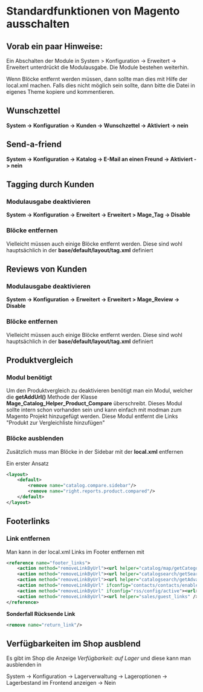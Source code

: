 # Standardfunktionen von Magento ausschalten

## Vorab ein paar Hinweise:

Ein Abschalten der Module in System > Konfiguration -> Erweitert -> Erweitert unterdrückt die Modulausgabe. Die Module bestehen weiterhin. 

Wenn Blöcke entfernt werden müssen, dann sollte man dies mit Hilfe der local.xml machen. Falls dies nicht möglich sein sollte, dann bitte
die Datei in eigenes Theme kopiere und kommentieren.

## Wunschzettel 
**System -> Konfiguration -> Kunden -> Wunschzettel -> Aktiviert -> nein**

## Send-a-friend
**System -> Konfiguration -> Katalog -> E-Mail an einen Freund -> Aktiviert -> nein**

## Tagging durch Kunden

### Modulausgabe deaktivieren
**System -> Konfiguration -> Erweitert -> Erweitert > Mage_Tag -> Disable**

### Blöcke entfernen
Vielleicht müssen auch einige Blöcke entfernt werden. Diese sind wohl hauptsächlich in der **base/default/layout/tag.xml** definiert

## Reviews von Kunden

### Modulausgabe deaktivieren
**System -> Konfiguration -> Erweitert -> Erweitert > Mage_Review -> Disable**

### Blöcke entfernen
Vielleicht müssen auch einige Blöcke entfernt werden. Diese sind wohl hauptsächlich in der **base/default/layout/tag.xml** definiert

## Produktvergleich

### Modul benötigt
Um den Produktvergleich zu deaktivieren benötigt man ein Modul, welcher die **getAddUrl()** Methode der Klasse **Mage_Catalog_Helper_Product_Compare** überschreibt. Dieses Modul sollte intern schon vorhanden sein und kann einfach mit modman zum Magento Projekt hinzugefügt werden. Diese Modul entfernt die Links "Produkt zur Vergleichliste hinzufügen"

### Blöcke ausblenden
Zusätzlich muss man Blöcke in der Sidebar mit der **local.xml** entfernen

Ein erster Ansatz
```xml
<layout>
    <default>
        <remove name="catalog.compare.sidebar"/>
        <remove name="right.reports.product.compared"/>
    </default>   
</layout>
``` 

## Footerlinks

### Link entfernen
Man kann in der local.xml Links im Footer entfernen mit

```xml
<reference name="footer_links">
	<action method="removeLinkByUrl"><url helper="catalog/map/getCategoryUrl" /></action>
	<action method="removeLinkByUrl"><url helper="catalogsearch/getSearchTermUrl" /></action>
	<action method="removeLinkByUrl"><url helper="catalogsearch/getAdvancedSearchUrl" /></action>
	<action method="removeLinkByUrl" ifconfig="contacts/contacts/enabled"><url>http://www.shop.url/contacts/</url></action>
	<action method="removeLinkByUrl" ifconfig="rss/config/active"><url>http://www.shop.url/rss/</url></action>
	<action method="removeLinkByUrl"><url helper="sales/guest_links" /></action>
</reference>
```

**Sonderfall Rücksende Link**

```xml
<remove name="return_link"/>
```

## Verfügbarkeiten im Shop ausblend

Es gibt im Shop die Anzeige *Verfügbarkeit: auf Lager* und diese kann man ausblenden in 

System -> Konfiguration -> Lagerverwaltung -> Lageroptionen -> Lagerbestand im Frontend anzeigen -> Nein